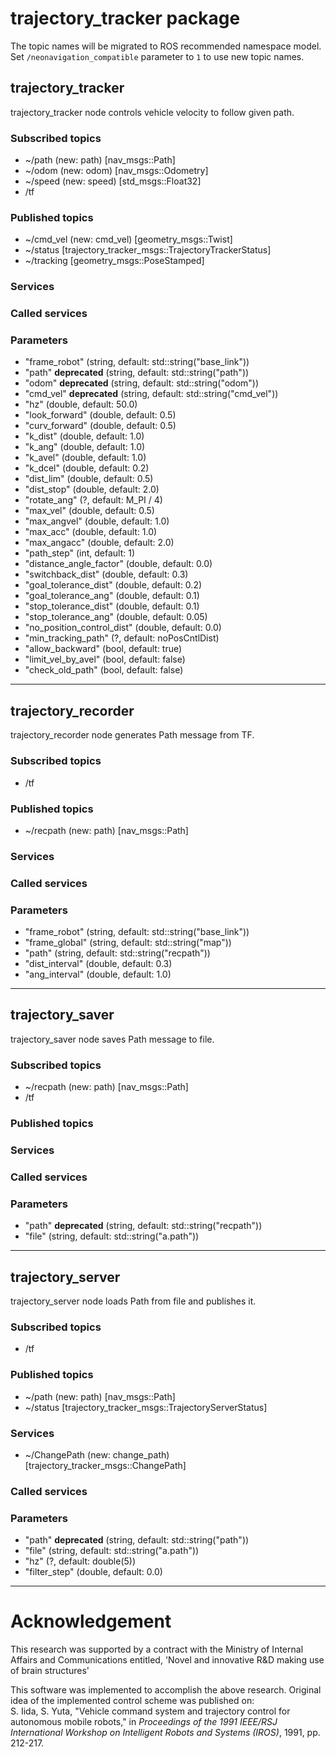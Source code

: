 # trajectory_tracker package

The topic names will be migrated to ROS recommended namespace model.
Set `/neonavigation_compatible` parameter to `1` to use new topic names.

## trajectory_tracker

trajectory_tracker node controls vehicle velocity to follow given path.

### Subscribed topics

* ~/path (new: path) [nav_msgs::Path]
* ~/odom (new: odom) [nav_msgs::Odometry]
* ~/speed (new: speed) [std_msgs::Float32]
* /tf

### Published topics

* ~/cmd_vel (new: cmd_vel) [geometry_msgs::Twist]
* ~/status [trajectory_tracker_msgs::TrajectoryTrackerStatus]
* ~/tracking [geometry_msgs::PoseStamped]

### Services


### Called services


### Parameters

* "frame_robot" (string, default: std::string("base_link"))
* "path" **deprecated** (string, default: std::string("path"))
* "odom" **deprecated** (string, default: std::string("odom"))
* "cmd_vel" **deprecated** (string, default: std::string("cmd_vel"))
* "hz" (double, default: 50.0)
* "look_forward" (double, default: 0.5)
* "curv_forward" (double, default: 0.5)
* "k_dist" (double, default: 1.0)
* "k_ang" (double, default: 1.0)
* "k_avel" (double, default: 1.0)
* "k_dcel" (double, default: 0.2)
* "dist_lim" (double, default: 0.5)
* "dist_stop" (double, default: 2.0)
* "rotate_ang" (?, default: M_PI / 4)
* "max_vel" (double, default: 0.5)
* "max_angvel" (double, default: 1.0)
* "max_acc" (double, default: 1.0)
* "max_angacc" (double, default: 2.0)
* "path_step" (int, default: 1)
* "distance_angle_factor" (double, default: 0.0)
* "switchback_dist" (double, default: 0.3)
* "goal_tolerance_dist" (double, default: 0.2)
* "goal_tolerance_ang" (double, default: 0.1)
* "stop_tolerance_dist" (double, default: 0.1)
* "stop_tolerance_ang" (double, default: 0.05)
* "no_position_control_dist" (double, default: 0.0)
* "min_tracking_path" (?, default: noPosCntlDist)
* "allow_backward" (bool, default: true)
* "limit_vel_by_avel" (bool, default: false)
* "check_old_path" (bool, default: false)

----

## trajectory_recorder

trajectory_recorder node generates Path message from TF.

### Subscribed topics

* /tf

### Published topics

* ~/recpath (new: path) [nav_msgs::Path]

### Services


### Called services


### Parameters

* "frame_robot" (string, default: std::string("base_link"))
* "frame_global" (string, default: std::string("map"))
* "path" (string, default: std::string("recpath"))
* "dist_interval" (double, default: 0.3)
* "ang_interval" (double, default: 1.0)

----

## trajectory_saver

trajectory_saver node saves Path message to file.

### Subscribed topics

* ~/recpath (new: path) [nav_msgs::Path]
* /tf

### Published topics


### Services


### Called services


### Parameters

* "path" **deprecated** (string, default: std::string("recpath"))
* "file" (string, default: std::string("a.path"))

----

## trajectory_server

trajectory_server node loads Path from file and publishes it.

### Subscribed topics

* /tf

### Published topics

* ~/path (new: path) [nav_msgs::Path]
* ~/status [trajectory_tracker_msgs::TrajectoryServerStatus]

### Services

* ~/ChangePath (new: change_path) [trajectory_tracker_msgs::ChangePath]

### Called services


### Parameters

* "path" **deprecated** (string, default: std::string("path"))
* "file" (string, default: std::string("a.path"))
* "hz" (?, default: double(5))
* "filter_step" (double, default: 0.0)

----


# Acknowledgement

This research was supported by a contract with the Ministry of Internal Affairs and Communications entitled, 'Novel and innovative R&D making use of brain structures'


This software was implemented to accomplish the above research.
Original idea of the implemented control scheme was published on:  
S. Iida, S. Yuta, "Vehicle command system and trajectory control for autonomous mobile robots," in *Proceedings of the 1991 IEEE/RSJ International Workshop on Intelligent Robots and Systems (IROS)*, 1991, pp. 212-217.
